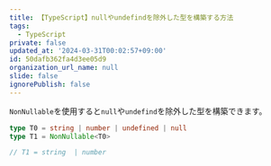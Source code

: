 ```yaml
---
title: 【TypeScript】nullやundefindを除外した型を構築する方法
tags:
  - TypeScript
private: false
updated_at: '2024-03-31T00:02:57+09:00'
id: 50dafb362fa4d3ee05d9
organization_url_name: null
slide: false
ignorePublish: false
---
```

`NonNullable`を使用すると`null`や`undefind`を除外した型を構築できます。

``` ts
type T0 = string | number | undefined | null
type T1 = NonNullable<T0>

// T1 = string  | number
```
